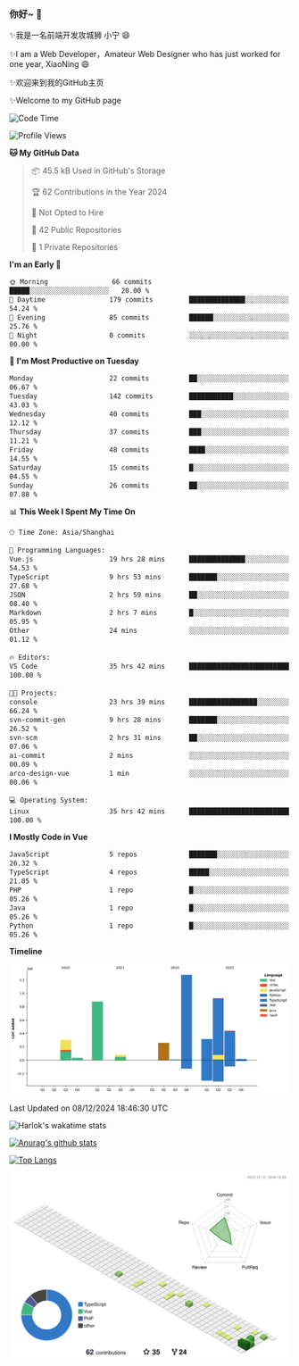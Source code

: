 ### 你好~  👋

✨我是一名前端开发攻城狮 小宁 😄

✨I am a Web Developer，Amateur Web Designer who has just worked for one year, XiaoNing 😄

✨欢迎来到我的GitHub主页

✨Welcome to my GitHub page
<!--
**7148505/7148505** is a ✨ _special_ ✨ repository because its `README.md` (this file) appears on your GitHub profile.

Here are some ideas to get you started:

- 🔭 I’m currently working on ...
- 🌱 I’m currently learning ...
- 👯 I’m looking to collaborate on ...
- 🤔 I’m looking for help with ...
- 💬 Ask me about ...
- 📫 How to reach me: ...
- 😄 Pronouns: ...
- ⚡ Fun fact: ...
-->

<!--START_SECTION:waka-->
![Code Time](http://img.shields.io/badge/Code%20Time-2%2C473%20hrs%2048%20mins-blue)

![Profile Views](http://img.shields.io/badge/Profile%20Views-15-blue)

**🐱 My GitHub Data** 

> 📦 45.5 kB Used in GitHub's Storage 
 > 
> 🏆 62 Contributions in the Year 2024
 > 
> 🚫 Not Opted to Hire
 > 
> 📜 42 Public Repositories 
 > 
> 🔑 1 Private Repositories 
 > 
**I'm an Early 🐤** 

```text
🌞 Morning                66 commits          █████░░░░░░░░░░░░░░░░░░░░   20.00 % 
🌆 Daytime                179 commits         ██████████████░░░░░░░░░░░   54.24 % 
🌃 Evening                85 commits          ██████░░░░░░░░░░░░░░░░░░░   25.76 % 
🌙 Night                  0 commits           ░░░░░░░░░░░░░░░░░░░░░░░░░   00.00 % 
```
📅 **I'm Most Productive on Tuesday** 

```text
Monday                   22 commits          ██░░░░░░░░░░░░░░░░░░░░░░░   06.67 % 
Tuesday                  142 commits         ███████████░░░░░░░░░░░░░░   43.03 % 
Wednesday                40 commits          ███░░░░░░░░░░░░░░░░░░░░░░   12.12 % 
Thursday                 37 commits          ███░░░░░░░░░░░░░░░░░░░░░░   11.21 % 
Friday                   48 commits          ████░░░░░░░░░░░░░░░░░░░░░   14.55 % 
Saturday                 15 commits          █░░░░░░░░░░░░░░░░░░░░░░░░   04.55 % 
Sunday                   26 commits          ██░░░░░░░░░░░░░░░░░░░░░░░   07.88 % 
```


📊 **This Week I Spent My Time On** 

```text
🕑︎ Time Zone: Asia/Shanghai

💬 Programming Languages: 
Vue.js                   19 hrs 28 mins      ██████████████░░░░░░░░░░░   54.53 % 
TypeScript               9 hrs 53 mins       ███████░░░░░░░░░░░░░░░░░░   27.68 % 
JSON                     2 hrs 59 mins       ██░░░░░░░░░░░░░░░░░░░░░░░   08.40 % 
Markdown                 2 hrs 7 mins        █░░░░░░░░░░░░░░░░░░░░░░░░   05.95 % 
Other                    24 mins             ░░░░░░░░░░░░░░░░░░░░░░░░░   01.12 % 

🔥 Editors: 
VS Code                  35 hrs 42 mins      █████████████████████████   100.00 % 

🐱‍💻 Projects: 
console                  23 hrs 39 mins      █████████████████░░░░░░░░   66.24 % 
svn-commit-gen           9 hrs 28 mins       ███████░░░░░░░░░░░░░░░░░░   26.52 % 
svn-scm                  2 hrs 31 mins       ██░░░░░░░░░░░░░░░░░░░░░░░   07.06 % 
ai-commit                2 mins              ░░░░░░░░░░░░░░░░░░░░░░░░░   00.09 % 
arco-design-vue          1 min               ░░░░░░░░░░░░░░░░░░░░░░░░░   00.06 % 

💻 Operating System: 
Linux                    35 hrs 42 mins      █████████████████████████   100.00 % 
```

**I Mostly Code in Vue** 

```text
JavaScript               5 repos             ███████░░░░░░░░░░░░░░░░░░   26.32 % 
TypeScript               4 repos             █████░░░░░░░░░░░░░░░░░░░░   21.05 % 
PHP                      1 repo              █░░░░░░░░░░░░░░░░░░░░░░░░   05.26 % 
Java                     1 repo              █░░░░░░░░░░░░░░░░░░░░░░░░   05.26 % 
Python                   1 repo              █░░░░░░░░░░░░░░░░░░░░░░░░   05.26 % 
```



**Timeline**

![Lines of Code chart](https://raw.githubusercontent.com/littleCareless/littleCareless/master/assets/bar_graph.png)


 Last Updated on 08/12/2024 18:46:30 UTC
<!--END_SECTION:waka-->
![Harlok's wakatime stats](https://github-readme-stats.vercel.app/api/wakatime?username=littleCareless)

[![Anurag's github stats](https://github-readme-stats.vercel.app/api?username=littleCareless)](https://github.com/anuraghazra/github-readme-stats)

[![Top Langs](https://github-readme-stats.vercel.app/api/top-langs/?username=littleCareless&layout=compact)](https://github.com/anuraghazra/github-readme-stats)

![](./profile-3d-contrib/profile-green-animate.svg)